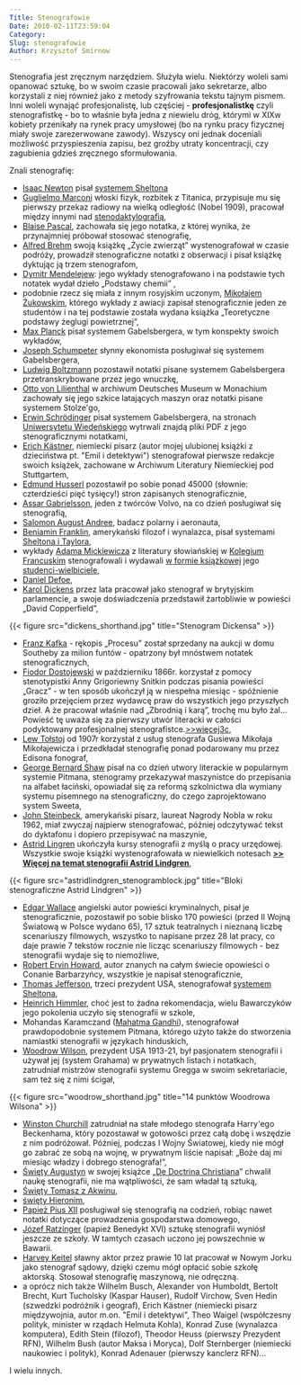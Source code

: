 ```yaml
---
Title: Stenografowie
Date: 2010-02-11T23:59:04
Category: 
Slug: stenografowie
Author: Krzysztof Smirnow
---
```




Stenografia jest zręcznym narzędziem. Służyła wielu. Niektórzy woleli
sami opanować sztukę, bo w swoim czasie pracowali jako sekretarze, albo
korzystali z niej również jako z metody szyfrowania tekstu tajnym
pismem. Inni woleli wynająć profesjonalistę, lub częściej -
**profesjonalistkę** czyli stenografistkę - bo to właśnie była jedna z niewielu dróg, 
którymi w XIXw kobiety przenikały na rynek pracy umysłowej 
(bo na rynku pracy fizycznej miały swoje zarezerwowane zawody). 
Wszyscy oni jednak doceniali możliwość przyspieszenia
zapisu, bez groźby utraty koncentracji, czy zagubienia gdzieś zręcznego
sformułowania.

Znali stenografię:

- [Isaac Newton](http://pl.wikipedia.org/wiki/Isaac_Newton) pisał [systemem Sheltona](../historia_powszechna/renesans/) 
- [Guglielmo Marconi](http://pl.wikipedia.org/wiki/Guglielmo_Marconi) włoski fizyk, rozbitek z Titanica, przypisuje mu się pierwszy przekaz radiowy na wielką odległość (Nobel 1909), pracował między innymi nad [stenodaktylografią](../roznosci/slownik/),
- [Blaise Pascal](http://pl.wikipedia.org/wiki/Blaise_Pascal), zachowała się jego notatka, z której wynika, że przynajmniej próbował stosować stenografię,
- [Alfred Brehm](http://pl.wikipedia.org/wiki/Alfred_Brehm) swoją książkę „Życie zwierząt” wystenografował w czasie podróży, prowadził stenograficzne notatki z obserwacji i pisał książkę dyktując ją trzem stenografom,
- [Dymitr Mendelejew](http://pl.wikipedia.org/wiki/Dmitrij_Mendelejew): jego wykłady stenografowano i na podstawie tych notatek wydał dzieło „Podstawy chemii” ,
- podobnie rzecz się miała z innym rosyjskim uczonym, [Mikołajem Żukowskim](http://pl.wikipedia.org/wiki/NikoBBukowski), którego wykłady z awiacji zapisał stenograficznie jeden ze studentów i na tej podstawie została wydana książka „Teoretyczne podstawy żeglugi powietrznej”,
- [Max Planck](<https://pl.wikipedia.org/wiki/Max_Planck>) pisał systemem Gabelsbergera, w tym konspekty swoich wykładów,
- [Joseph Schumpeter](https://pl.wikipedia.org/wiki/Joseph_Schumpeter) słynny ekonomista posługiwał się systemem Gabelsbergera,
- [Ludwig Boltzmann](<https://pl.wikipedia.org/wiki/Ludwig_Boltzmann>) pozostawił notatki pisane systemem Gabelsbergera przetranskrybowane przez jego wnuczkę,
- [Otto von Lilienthal](<https://pl.wikipedia.org/wiki/Otto_Lilienthal>) w archiwum Deutsches Museum w Monachium zachowały się jego szkice latających maszyn oraz notatki pisane systemem Stolze'go,
- [Erwin Schrödinger](<https://pl.wikipedia.org/wiki/Erwin_Schr%C3%B6dinger>) pisał systemem Gabelsbergera, na stronach [Uniwersytetu Wiedeńskiego](<https://www.univie.ac.at/>) wytrwali znajdą pliki PDF z jego stenograficznymi notatkami,
- [Erich Kästner](<https://pl.wikipedia.org/wiki/Erich_K%C3%A4stner>), niemiecki pisarz (autor mojej ulubionej książki z dzieciństwa pt. "Emil i detektywi") stenografował pierwsze redakcje swoich książek, zachowane w Archiwum Literatury Niemieckiej pod Stuttgartem,
- [Edmund Husserl](http://pl.wikipedia.org/wiki/Edmund_Husserl) pozostawił po sobie ponad 45000 (słownie: czterdzieści pięć tysięcy!) stron zapisanych stenograficznie,
- [Assar Gabrielsson](http://en.wikipedia.org/wiki/Assar_Gabrielsson), jeden z twórców Volvo, na co dzień posługiwał się stenografią,
- [Salomon August Andree](http://pl.wikipedia.org/wiki/Salomon_August_AndrA9e), badacz polarny i aeronauta,
- [Beniamin Franklin](http://pl.wikipedia.org/wiki/Benjamin_Franklin), amerykański filozof i wynalazca, pisał systemami [Sheltona i Taylora](/var/www/html/dokuwiki/bin/doku.php?id=historia.oswiecenie),
- wykłady [Adama Mickiewicza](http://pl.wikipedia.org/wiki/Adam_Mickiewicz) z literatury słowiańskiej w [Kolegium Francuskim](http://pl.wikipedia.org/wiki/CollA8ge_de_France) stenografowali i wydawali [w formie książkowej](http://books.google.pl/books?id=vRFEAAAAYAAJ&pg=PR17&dq=stenografia+mickiewicz&hl=pl&ei=E00qTLH7LM-msQamzpDEBA&sa=X&oi=book_result&ct=result&resnum=3&ved=0CDQQ6AEwAg#v=onepage&q&f=false)
   jego [studenci-wielbiciele](http://books.google.pl/books?id=36sOAAAAQAAJ&pg=PR65&dq=stenografia+mickiewicz&hl=pl&ei=E00qTLH7LM-msQamzpDEBA&sa=X&oi=book_result&ct=result&resnum=9&ved=0CE4Q6AEwCA#v=onepage&q&f=false),
- [Daniel Defoe](http://pl.wikipedia.org/wiki/Daniel_Defoe),
- [Karol Dickens](http://pl.wikipedia.org/wiki/Karol_Dickens) przez lata pracował jako stenograf w brytyjskim parlamencie, a swoje doświadczenia przedstawił żartobliwie w powieści „David Copperfield”, 

<!-- ![StenogramDickensa](http://www.matthewpearl.com/dickens/assets/galleryshorthand.jpg) -->

{{< figure src="dickens_shorthand.jpg" title="Stenogram Dickensa" >}}

- [Franz Kafka](http://pl.wikipedia.org/wiki/Franz_Kafka) - rękopis „Procesu” został sprzedany na aukcji w domu Southeby za milion funtów - opatrzony był mnóstwem notatek stenograficznych,
- [Fiodor Dostojewski](http://pl.wikipedia.org/wiki/Fiodor_Dostojewski) w październiku 1866r. korzystał z pomocy stenotypistki Anny Grigoriewny Snitkin podczas pisania powieści „Gracz” - w ten sposób
 ukończył ją w niespełna miesiąc - spóźnienie groziło przejęciem przez wydawcę praw do wszystkich jego przyszłych dzieł. A że pracował właśnie nad „Zbrodnią i karą”, trochę mu było żal… Powieść tę uważa się za pierwszy utwór literacki w całości podyktowany profesjonalnej stenografistce.[&gt;&gt;więcej3c](../roznosci/dostojewski_snitkina/),
- [Lew Tołstoj](http://pl.wikipedia.org/wiki/Lew_To82stoj) od 1907r korzystał z usług stenografa Gusiewa Mikołaja Mikołajewicza i przedkładał stenografię ponad podarowany mu przez Edisona fonograf,
- [George Bernard Shaw](http://pl.wikipedia.org/wiki/George_Bernard_Shaw) pisał na co dzień utwory literackie w popularnym systemie Pitmana, stenogramy przekazywał maszynistce do przepisania na alfabet
 łaciński, opowiadał się za reformą szkolnictwa dla wymiany systemu pisemnego na stenograficzny, do czego zaprojektowano system Sweeta,
 - [John Steinbeck](http://pl.wikipedia.org/wiki/John_Steinbeck), amerykański pisarz, laureat Nagrody Nobla w roku 1962, miał zwyczaj najpierw stenografować, później odczytywać tekst do dyktafonu i
 dopiero przepisywać na maszynie,
- [Astrid Lingren](http://pl.wikipedia.org/wiki/Astrid_Lindgren) ukończyła kursy stenografii z myślą o pracy urzędowej. Wszystkie swoje książki wystenografowała w niewielkich notesach **[>> Więcej na temat stenografii Astrid Lindgren](astrid_lindgren/)**,


{{< figure src="astridlindgren_stenogramblock.jpg" title="Bloki stenograficzne Astrid Lindgren" >}}



- [Edgar Wallace](http://pl.wikipedia.org/wiki/Edgar_Wallace) angielski autor powieści kryminalnych, pisał je stenograficznie, pozostawił po sobie blisko 170 powieści (przed II Wojną Światową w
 Polsce wydano 65), 17 sztuk teatralnych i nieznaną liczbę scenariuszy filmowych, wszystko to napisane przez 28 lat pracy, co daje prawie 7 tekstów rocznie nie licząc scenariuszy filmowych - bez
 stenografii wydaje się to niemożliwe,
- [Robert Ervin Howard](http://pl.wikipedia.org/wiki/Robert_E._Howard), autor znanych na całym świecie opowieści o Conanie Barbarzyńcy, wszystkie je napisał stenograficznie,
- [Thomas Jefferson](http://pl.wikipedia.org/wiki/Thomas_Jefferson), trzeci prezydent USA, stenografował [systemem Sheltona](../historia/Historia.Renesans.html),
- [Heinrich Himmler](http://pl.wikipedia.org/wiki/Heinrich_Himmler), choć jest to żadna rekomendacja, wielu Bawarczyków jego pokolenia uczyło się stenografii w szkole,
- Mohandas Karamczand ([Mahatma Gandhi](http://pl.wikipedia.org/wiki/Mahatma_Gandhi)), stenografował prawdopodobnie systemem Pitmana, którego użyto także do stworzenia namiastki stenografii w językach hinduskich,
- [Woodrow Wilson](http://pl.wikipedia.org/wiki/Woodrow_Wilson), prezydent USA 1913-21, był pasjonatem stenografii i używał jej (system Grahama) w prywatnych listach i notatkach, zatrudniał mistrzów stenografii systemu Gregga w swoim sekretariacie, sam też się z nimi ścigał,

<!-- ![14 punktów Woodrowa Wilsona](https://www.loc.gov/exhibits/treasures/images/s59.4p1.jpg) -->

{{< figure src="woodrow_shorthand.jpg" title="14 punktów Woodrowa Wilsona" >}}

- [Winston Churchill](http://pl.wikipedia.org/wiki/Winston_Churchill) zatrudniał na stałe młodego stenografa Harry'ego Beckenhama, który pozostawał w gotowości przez całą dobę i wszędzie z nim podróżował.
 Później, podczas I Wojny Światowej, kiedy nie mógł go zabrać ze sobą na wojnę, w prywatnym liście napisał: „Boże daj mi miesiąc władzy i dobrego stenografa!”,
- [Święty Augustyn](http://pl.wikipedia.org/wiki/Augustyn_z_Hippony) w swojej książce „[De Doctrina Christiana](http://en.wikipedia.org/wiki/De_doctrina_christiana)” chwalił naukę stenografii, nie ma wątpliwości, że sam władał tą sztuką,
- [Święty Tomasz z Akwinu](http://pl.wikipedia.org/wiki/Tomasz_z_Akwinu),
- [święty Hieronim](http://pl.wikipedia.org/wiki/Hieronim_ze_Strydonu),
- [Papież Pius XII](http://pl.wikipedia.org/wiki/Pius_XII) posługiwał się stenografią na codzień, robiąc nawet notatki dotyczące prowadzenia gospodarstwa domowego,
- [Józef Ratzinger](http://pl.wikipedia.org/wiki/Benedykt_XVI) (papież Benedykt XVI) sztukę stenografii wyniósł jeszcze ze szkoły. W tamtych czasach uczono jej powszechnie w Bawarii.
- [Harvey Keitel](https://pl.wikipedia.org/wiki/Harvey_Keitel) sławny aktor przez prawie 10 lat pracował w Nowym Jorku jako stenograf sądowy, dzięki czemu mógł opłacić sobie szkołę aktorską. Stosował stenografię maszynową, nie odręczną.
- a oprócz nich także Wilhelm Busch, Alexander von Humboldt, Bertolt Brecht, Kurt Tucholsky (Kaspar Hauser), Rudolf Virchow, Sven Hedin (szwedzki podróżnik i geograf), Erich Kästner (niemiecki pisarz międzywojnia, autor m.on. "Emil i detektywi",  Theo Waigel (współczesny polityk, minister w rządach Helmuta Kohla), Konrad Zuse (wynalazca komputera), Edith Stein (filozof), Theodor Heuss (pierwszy Prezydent RFN), Wilhelm Bush (autor Maksa i Moryca), Dolf Sternberger (niemiecki naukowiec i polityk), Konrad Adenauer (pierwszy kanclerz RFN)...

I wielu innych.
